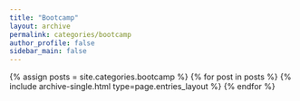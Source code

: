 ```yaml
---
title: "Bootcamp"
layout: archive
permalink: categories/bootcamp
author_profile: false
sidebar_main: false
---
```


{% assign posts = site.categories.bootcamp %}
{% for post in posts %} 
    {% include archive-single.html type=page.entries_layout %} 
{% endfor %}